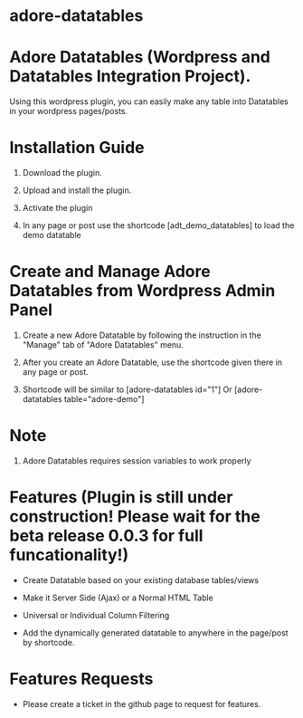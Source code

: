 # adore-datatables
# Adore Datatables (Wordpress and Datatables Integration Project).

Using this wordpress plugin, you can easily make any table into Datatables in your wordpress pages/posts.

# Installation Guide

1. Download the plugin.

2. Upload and install the plugin.

3. Activate the plugin

4. In any page or post use the shortcode [adt_demo_datatables] to load the demo datatable


# Create and Manage Adore Datatables from Wordpress Admin Panel

1. Create a new Adore Datatable by following the instruction in the "Manage" tab of "Adore Datatables" menu.

2. After you create an Adore Datatable, use the shortcode given there in any page or post.

3. Shortcode will be similar to [adore-datatables id="1"] Or [adore-datatables table="adore-demo"]


# Note

1. Adore Datatables requires session variables to work properly  


# Features (Plugin is still under construction! Please wait for the beta release 0.0.3 for full funcationality!)

* Create Datatable based on your existing database tables/views

* Make it Server Side (Ajax) or a Normal HTML Table

* Universal or Individual Column Filtering

* Add the dynamically generated datatable to anywhere in the page/post by shortcode. 


# Features Requests
 
* Please create a ticket in the github page to request for features.